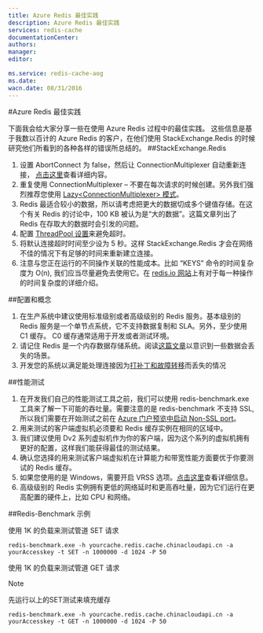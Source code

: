 ```yaml
---
title: Azure Redis 最佳实践
description: Azure Redis 最佳实践
services: redis-cache
documentationCenter: 
authors: 
manager: 
editor: 

ms.service: redis-cache-aog
ms.date: 
wacn.date: 08/31/2016
---
```


#Azure Redis 最佳实践

下面我会给大家分享一些在使用 Azure Redis 过程中的最佳实践。 这些信息是基于我数以百计的 Azure Redis 的客户，在他们使用 StackExchange.Redis 的时候研究他们所看到的各种各样的错误所总结的。
##StackExchange.Redis

1. 设置 AbortConnect 为 false，然后让 ConnectionMultiplexer 自动重新连接， [点击这里](https://gist.github.com/JonCole/36ba6f60c274e89014dd#file-se-redis-setabortconnecttofalse-md)查看详细内容。
2. 重复使用 ConnectionMultiplexer – 不要在每次请求的时候创建。另外我们强烈推荐您使用 [Lazy&lt;ConnectionMultiplexer&gt; 模式](./redis-cache/cache-dotnet-how-to-use-azure-redis-cache.md#connect-to-the-cache)。 
3. Redis 最适合较小的数据，所以请考虑把更大的数据切成多个键值存储。在这个有关 Redis 的讨论中，100 KB 被认为是“大的数据”。这篇文章列出了 Redis 在存取大的数据时会引发的问题。
4. 配置 [ThreadPool 设置](https://gist.github.com/JonCole/e65411214030f0d823cb)来避免超时。
5. 将默认连接超时时间至少设为 5 秒。这样 StackExchange.Redis 才会在网络不佳的情况下有足够的时间来重新建立连接。
6. 注意与您正在运行的不同操作关联的性能成本。比如 “KEYS” 命令的时间复杂度为 O(n), 我们应当尽量避免去使用它。在 [redis.io 网站](http://redis.io/commands/)上有对于每一种操作的时间复杂度的详细介绍。

##配置和概念

1. 在生产系统中建议使用标准级别或者高级级别的 Redis 服务。基本级别的 Redis 服务是一个单节点系统，它不支持数据复制和 SLA。另外，至少使用 C1 缓存。 C0 缓存通常适用于开发或者测试环境。
2. 请记住 Redis 是一个内存数据存储系统。阅读[这篇文章](https://gist.github.com/JonCole/b6354d92a2d51c141490f10142884ea4#file-whathappenedtomydatainredis-md)以意识到一些数据会丢失的场景。
3. 开发您的系统以满足能处理连接因为[打补丁和故障转移](https://gist.github.com/JonCole/317fe03805d5802e31cfa37e646e419d#file-azureredis-patchingexplained-md)而丢失的情况

##性能测试

1. 在开发我们自己的性能测试工具之前，我们可以使用 redis-benchmark.exe 工具来了解一下可能的吞吐量。需要注意的是 redis-benchmark 不支持 SSL, 所以我们需要在开始测试之前在 [Azure 门户预览中启动 Non-SSL port](./redis-cache/cache-configure.md#access-ports)。
2. 用来测试的客户端虚拟机必须要和 Redis 缓存实例在相同的区域中。
3. 我们建议使用 Dv2 系列虚拟机作为你的客户端，因为这个系列的虚拟机拥有更好的配置，这样我们能获得最佳的测试结果。
4. 确认您选择的用来测试客户端虚拟机在计算能力和带宽性能方面要优于你要测试的 Redis 缓存。
5. 如果您使用的是 Windows，需要开启 VRSS 选项。[点击这里](https://technet.microsoft.com/zh-cn/library/dn383582%28v=ws.11%29.aspx)查看详细信息。
6. 高级级别的 Redis 实例拥有更低的网络延时和更高吞吐量，因为它们运行在更高配置的硬件上，比如 CPU 和网络。

##Redis-Benchmark 示例

使用 1K 的负载来测试管道 SET 请求

    redis-benchmark.exe -h yourcache.redis.cache.chinacloudapi.cn -a yourAccesskey -t SET -n 1000000 -d 1024 -P 50

使用 1K 的负载来测试管道 GET 请求
>[!NOTE]
>先运行以上的SET测试来填充缓存

    redis-benchmark.exe -h yourcache.redis.cache.chinacloudapi.cn -a yourAccesskey -t GET -n 1000000 -d 1024 -P 50
